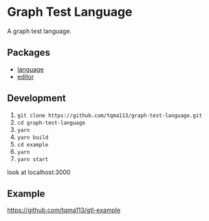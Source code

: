 # Graph Test Language

A graph test language.

## Packages

+ [language](./packages/language/README.md)
+ [editor](./packages/editor/README.md)

## Development

1. `git clone https://github.com/tqma113/graph-test-language.git`
2. `cd graph-test-language`
3. `yarn`
3. `yarn build`
4. `cd example`
5. `yarn`
6. `yarn start`

look at localhost:3000

## Example

https://github.com/tqma113/gtl-example
